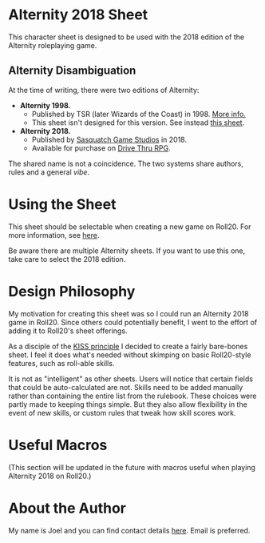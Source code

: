 # Alternity 2018 Sheet

This character sheet is designed to be used with the 2018 edition of the Alternity roleplaying game.

## Alternity Disambiguation

At the time of writing, there were two editions of Alternity:

* **Alternity 1998.** 
  * Published by TSR (later Wizards of the Coast) in 1998. [More info.](https://en.wikipedia.org/wiki/Alternity)
  * This sheet isn't designed for this version. See instead [this sheet](https://github.com/Roll20/roll20-character-sheets/tree/master/Alternity-RPG).
* **Alternity 2018.**
  * Published by [Sasquatch Game Studios](http://www.sasquatchgamestudio.com/products/alternity/) in 2018.
  * Available for purchase on [Drive Thru RPG](https://www.drivethrurpg.com/product/245263/Alternity-Core-Rulebook).

The shared name is not a coincidence. The two systems share authors, rules and a general *vibe*.

# Using the Sheet

This sheet should be selectable when creating a new game on Roll20. For more information, see [here](https://roll20.zendesk.com/hc/en-us/articles/360037773373).

Be aware there are multiple Alternity sheets. If you want to use this one, take care to select the 2018 edition.

# Design Philosophy

My motivation for creating this sheet was so I could run an Alternity 2018 game in Roll20. Since others could potentially benefit, I went to the effort of adding it to Roll20's sheet offerings.

As a disciple of the [KISS principle](https://en.wikipedia.org/wiki/KISS_principle) I decided to create a fairly bare-bones sheet. I feel it does what's needed without skimping on basic Roll20-style features, such as roll-able skills.

It is not as "intelligent" as other sheets. Users will notice that certain fields that could be auto-calculated are not. Skills need to be added manually rather than containing the entire list from the rulebook. These choices were partly made to keeping things simple. But they also allow flexibility in the event of new skills, or custom rules that tweak how skill scores work.

# Useful Macros

(This section will be updated in the future with macros useful when playing Alternity 2018 on Roll20.)

# About the Author

My name is Joel and you can find contact details [here](https://deck16.net/contact). Email is preferred.